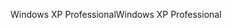 <span data-ttu-id="e5e0a-101">Windows XP Professional</span><span class="sxs-lookup"><span data-stu-id="e5e0a-101">Windows XP Professional</span></span>